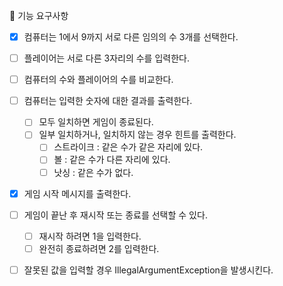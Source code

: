 🚀 기능 요구사항

- [X] 컴퓨터는 1에서 9까지 서로 다른 임의의 수 3개를 선택한다.
- [ ] 플레이어는 서로 다른 3자리의 수를 입력한다.
- [ ] 컴퓨터의 수와 플레이어의 수를 비교한다.
- [ ] 컴퓨터는 입력한 숫자에 대한 결과를 출력한다.
  - [ ] 모두 일치하면 게임이 종료된다.
  - [ ] 일부 일치하거나, 일치하지 않는 경우 힌트를 출력한다.
    - [ ] 스트라이크 : 같은 수가 같은 자리에 있다.
    - [ ] 볼 : 같은 수가 다른 자리에 있다.
    - [ ] 낫싱 : 같은 수가 없다.

- [X] 게임 시작 메시지를 출력한다.

- [ ] 게임이 끝난 후 재시작 또는 종료를 선택할 수 있다.
  - [ ] 재시작 하려면 1을 입력한다.
  - [ ] 완전히 종료하려면 2를 입력한다.

- [ ] 잘못된 값을 입력할 경우 IllegalArgumentException을 발생시킨다.